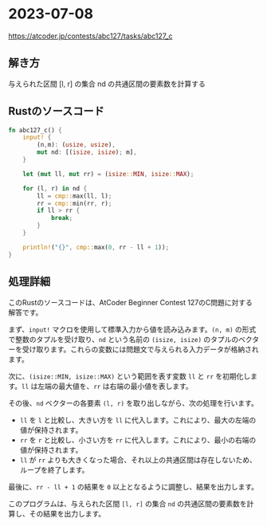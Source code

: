 # 2023-07-08
https://atcoder.jp/contests/abc127/tasks/abc127_c

## 解き方
与えられた区間 [l, r] の集合 nd の共通区間の要素数を計算する

## Rustのソースコード
```rs
fn abc127_c() {
    input! {
        (n,m): (usize, usize),
        mut nd: [(isize, isize); m],
    }

    let (mut ll, mut rr) = (isize::MIN, isize::MAX);

    for (l, r) in nd {
        ll = cmp::max(ll, l);
        rr = cmp::min(rr, r);
        if ll > rr {
            break;
        }
    }

    println!("{}", cmp::max(0, rr - ll + 1));
}
```

## 処理詳細
このRustのソースコードは、AtCoder Beginner Contest 127のC問題に対する解答です。

まず、`input!` マクロを使用して標準入力から値を読み込みます。`(n, m)` の形式で整数のタプルを受け取り、`nd` という名前の `(isize, isize)` のタプルのベクターを受け取ります。これらの変数には問題文で与えられる入力データが格納されます。

次に、`(isize::MIN, isize::MAX)` という範囲を表す変数 `ll` と `rr` を初期化します。`ll` は左端の最大値を、`rr` は右端の最小値を表します。

その後、`nd` ベクターの各要素 `(l, r)` を取り出しながら、次の処理を行います。

- `ll` を `l` と比較し、大きい方を `ll` に代入します。これにより、最大の左端の値が保持されます。
- `rr` を `r` と比較し、小さい方を `rr` に代入します。これにより、最小の右端の値が保持されます。
- `ll` が `rr` よりも大きくなった場合、それ以上の共通区間は存在しないため、ループを終了します。

最後に、`rr - ll + 1` の結果を `0` 以上となるように調整し、結果を出力します。

このプログラムは、与えられた区間 `[l, r]` の集合 `nd` の共通区間の要素数を計算し、その結果を出力します。